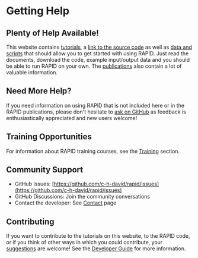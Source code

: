 # Getting Help

## Plenty of Help Available!

This website contains [tutorials](../user-guide/tutorials/documents.md), a [link to the source code](https://github.com/c-h-david/rapid/) as well as [data and scripts](../user-guide/getting-started/installation.md) that should allow you to get started with using RAPID. Just read the documents, download the code, example input/output data and you should be able to run RAPID on your own. The [publications](publications.md) also contain a lot of valuable information.

## Need More Help?

If you need information on using RAPID that is not included here or in the RAPID publications, please don't hesitate to [ask on GitHub](https://github.com/c-h-david/rapid/issues/new/choose) as feedback is enthusiastically appreciated and new users welcome!

## Training Opportunities

For information about RAPID training courses, see the [Training](../user-guide/tutorials/training.md) section.

## Community Support

- GitHub Issues: [https://github.com/c-h-david/rapid/issues](https://github.com/c-h-david/rapid/issues)
- GitHub Discussions: Join the community conversations
- Contact the developer: See [Contact](contact.md) page

## Contributing

If you want to contribute to the tutorials on this website, to the RAPID code, or if you think of other ways in which you could contribute, your [suggestions](https://github.com/c-h-david/rapid/issues/new/choose) are welcome! See the [Developer Guide](../developer-guide/contributing.md) for more information.